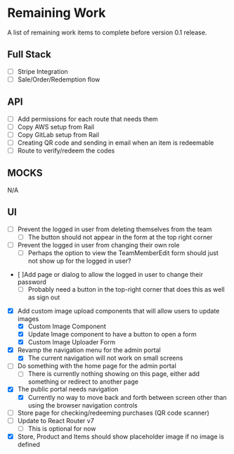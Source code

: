 # Remaining Work

A list of remaining work items to complete before version 0.1 release.

## Full Stack

- [ ] Stripe Integration
- [ ] Sale/Order/Redemption flow

## API

- [ ] Add permissions for each route that needs them
- [ ] Copy AWS setup from Rail
- [ ] Copy GitLab setup from Rail
- [ ] Creating QR code and sending in email when an item is redeemable
- [ ] Route to verify/redeem the codes

## MOCKS

N/A

## UI

- [ ] Prevent the logged in user from deleting themselves from the team
  - [ ] The button should not appear in the form at the top right corner
- [ ] Prevent the logged in user from changing their own role
  - [ ] Perhaps the option to view the TeamMemberEdit form should just not show up for the logged in user?
- [ ]Add page or dialog to allow the logged in user to change their password
  - [ ] Probably need a button in the top-right corner that does this as well as sign out
- [x] Add custom image upload components that will allow users to update images
  - [x] Custom Image Component
  - [x] Update Image component to have a button to open a form
  - [x] Custom Image Uploader Form
- [x] Revamp the navigation menu for the admin portal
  - [x] The current navigation will not work on small screens
- [ ] Do something with the home page for the admin portal
  - [ ] There is currently nothing showing on this page, either add something or redirect to another page
- [x] The public portal needs navigation
  - [x] Currently no way to move back and forth between screen other than using the browser navigation controls
- [ ] Store page for checking/redeeming purchases (QR code scanner)
- [ ] Update to React Router v7
  - [ ] This is optional for now
- [x] Store, Product and Items should show placeholder image if no image is defined
